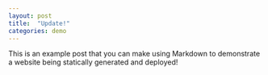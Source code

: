 ```yaml
---
layout: post
title:  "Update!"
categories: demo
---
```


This is an example post that you can make using Markdown to demonstrate a website being statically generated and deployed!
